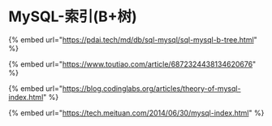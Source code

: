 # MySQL-索引(B+树)

{% embed url="https://pdai.tech/md/db/sql-mysql/sql-mysql-b-tree.html" %}

{% embed url="https://www.toutiao.com/article/6872324438134620676" %}

{% embed url="https://blog.codinglabs.org/articles/theory-of-mysql-index.html" %}

{% embed url="https://tech.meituan.com/2014/06/30/mysql-index.html" %}
